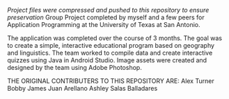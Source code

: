 *Project files were compressed and pushed to this repository to ensure preservation*
Group Project completed by myself and a few peers for Application Programming at the University of Texas at San Antonio.

The application was completed over the course of 3 months. The goal was to create a simple, interactive educational program based on geography and linguistics. The team worked to compile data and create interactive
quizzes using Java in Android Studio. Image assets were created and designed by the team using Adobe Photoshop.

THE ORIGINAL CONTRIBUTERS TO THIS REPOSITORY ARE:
Alex Turner
Bobby James
Juan Arellano
Ashley Salas Balladares

